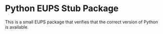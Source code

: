 Python EUPS Stub Package
========================

This is a small EUPS package that verifies that the correct version of Python is available.
